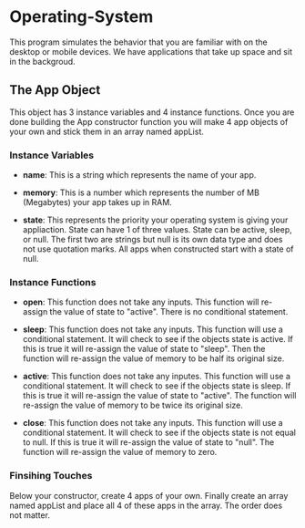 
# Operating-System
This program simulates the behavior that you are familiar with on the desktop or mobile devices. We have applications that take up space and sit in the backgroud.

## The App Object

This object has 3 instance variables and 4 instance functions. Once you are done building the App constructor function you will make 4 app objects of your own and stick them in an array named appList.

### Instance Variables
  -  **name**:  This is a string which represents the name of your app.

  -  **memory**: This is a number which represents the number of MB (Megabytes) your app takes up in RAM.

  -  **state**: This represents the priority your operating system is giving your appliaction. State can have 1 of three values. State can be active, sleep, or null. The first two are strings but null is its own data type and does not use quotation marks. All apps when constructed start with a state of null.

### Instance Functions
  -  **open**: This function does not take any inputs. This function will re-assign the value of state to "active". There is no conditional statement.

  -  **sleep**: This function does not take any inputs. This function will use a conditional statement. It will check to see if the objects state is active. If this is true it will re-assign the value of state to "sleep". Then the function will re-assign the value of memory to be half its original size.

  -  **active**: This function does not take any inputes. This function will use a conditional statement. It will check to see if the objects state is sleep. If this is true it will re-assign the value of state to "active". The function will re-assign the value of memory to be twice its original size.

  -  **close**:  This function does not take any inputs. This function will use a conditional statement. It will check to see if the objects state is not equal to null. If this is true it will re-assign the value of state to "null". The function will re-assign the value of memory to zero.


### Finsihing Touches
Below your constructor, create 4 apps of your own.
Finally create an array named appList and place all 4 of these apps in the array. The order does not matter.
